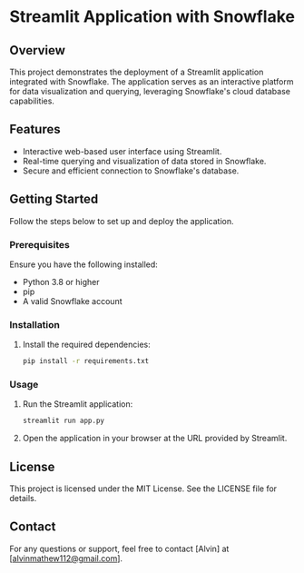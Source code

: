 # Streamlit Application with Snowflake

## Overview
This project demonstrates the deployment of a Streamlit application integrated with Snowflake. The application serves as an interactive platform for data visualization and querying, leveraging Snowflake's cloud database capabilities.

## Features
- Interactive web-based user interface using Streamlit.
- Real-time querying and visualization of data stored in Snowflake.
- Secure and efficient connection to Snowflake's database.

## Getting Started
Follow the steps below to set up and deploy the application.

### Prerequisites
Ensure you have the following installed:
- Python 3.8 or higher
- pip
- A valid Snowflake account

### Installation
1. Install the required dependencies:
   ```bash
   pip install -r requirements.txt
   ```

### Usage
1. Run the Streamlit application:
   ```bash
   streamlit run app.py
   ```
2. Open the application in your browser at the URL provided by Streamlit.

## License
This project is licensed under the MIT License. See the LICENSE file for details.

## Contact
For any questions or support, feel free to contact [Alvin] at [alvinmathew112@gmail.com].
